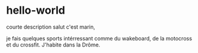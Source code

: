 # hello-world
courte description 
salut c'est marin,

je fais quelques sports intérressant comme du wakeboard, de la motocross et du crossfit.
J'habite dans la Drôme.
